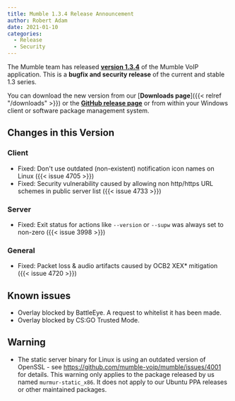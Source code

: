 ```yaml
---
title: Mumble 1.3.4 Release Announcement
author: Robert Adam
date: 2021-01-10
categories:
  - Release
  - Security
---
```


The Mumble team has released [**version 1.3.4**](https://github.com/mumble-voip/mumble/releases/tag/1.3.4) of the Mumble
VoIP application. This is a **bugfix and security release** of the current and stable 1.3 series.

You can download the new version from our [**Downloads page**]({{< relref "/downloads" >}}) or the [**GitHub release page**](https://github.com/mumble-voip/mumble/releases/tag/1.3.4)
or from within your Windows client or software package management system.

<!--more-->

## Changes in this Version

### Client

- Fixed: Don't use outdated (non-existent) notification icon names on Linux ({{< issue 4705 >}})
- Fixed: Security vulnerability caused by allowing non http/https URL schemes in public server list ({{< issue 4733 >}})

### Server

- Fixed: Exit status for actions like `--version` or `--supw` was always set to non-zero ({{< issue 3998 >}})

### General

- Fixed: Packet loss & audio artifacts caused by OCB2 XEX\* mitigation ({{< issue 4720 >}})

## Known issues

- Overlay blocked by BattleEye. A request to whitelist it has been made.
- Overlay blocked by CS:GO Trusted Mode.

## Warning

- The static server binary for Linux is using an outdated version of OpenSSL - see
  https://github.com/mumble-voip/mumble/issues/4001 for details. This warning only applies to the package released by us
  named `murmur-static_x86`. It does not apply to our Ubuntu PPA releases or other maintained packages.
